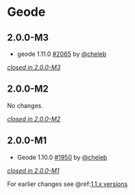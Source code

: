 # Geode

## 2.0.0-M3

- geode 1.11.0 [#2065](https://github.com/akka/alpakka/issues/2065) by [@cheleb](https://github.com/cheleb)

[*closed in 2.0.0-M3*](https://github.com/akka/alpakka/issues?q=is%3Aclosed+milestone%3A2.0.0-M3+label%3Ap%3Ageode)


## 2.0.0-M2

No changes.

[*closed in 2.0.0-M2*](https://github.com/akka/alpakka/issues?q=is%3Aclosed+milestone%3A2.0.0-M2+label%3Ap%3Ageode)


## 2.0.0-M1

- Geode 1.10.0 [#1950](https://github.com/akka/alpakka/pull/1950) by [@cheleb](https://github.com/cheleb)

[*closed in 2.0.0-M1*](https://github.com/akka/alpakka/issues?q=is%3Aclosed+milestone%3A2.0.0-M1+label%3Ap%3Ageode)

For earlier changes see @ref:[1.1.x versions](../1.1.x/geode.md)
